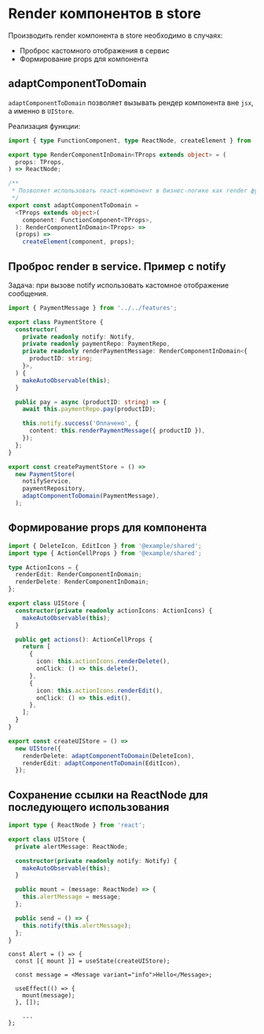 # Render компонентов в store

Производить render компонента в store необходимо в случаях:
- Проброс кастомного отображения в сервис
- Формирование props для компонента

## adaptComponentToDomain

`adaptComponentToDomain` позволяет вызывать рендер компонента вне `jsx`, а именно в `UIStore`.

Реализация функции:
```ts
import { type FunctionComponent, type ReactNode, createElement } from 'react';

export type RenderComponentInDomain<TProps extends object> = (
  props: TProps,
) => ReactNode;

/**
 * Позволяет использовать react-компонент в бизнес-логике как render функцию
 */
export const adaptComponentToDomain =
  <TProps extends object>(
    component: FunctionComponent<TProps>,
  ): RenderComponentInDomain<TProps> =>
  (props) =>
    createElement(component, props);
```

## Проброс render в service. Пример с notify

Задача: при вызове notify использовать кастомное отображение сообщения.

```ts
import { PaymentMessage } from '../../features';

export class PaymentStore {
  constructor(
    private readonly notify: Notify,
    private readonly paymentRepo: PaymentRepo,
    private readonly renderPaymentMessage: RenderComponentInDomain<{
      productID: string;
    }>,
  ) {
    makeAutoObservable(this);
  }

  public pay = async (productID: string) => {
    await this.paymentRepo.pay(productID);

    this.notify.success('Оплачено', {
      content: this.renderPaymentMessage({ productID }),
    });
  };
}

export const createPaymentStore = () =>
  new PaymentStore(
    notifyService,
    paymentRepository,
    adaptComponentToDomain(PaymentMessage),
  );
```

## Формирование props для компонента

```ts
import { DeleteIcon, EditIcon } from '@example/shared';
import type { ActionCellProps } from '@example/shared';

type ActionIcons = {
  renderEdit: RenderComponentInDomain;
  renderDelete: RenderComponentInDomain;
};

export class UIStore {
  constructor(private readonly actionIcons: ActionIcons) {
    makeAutoObservable(this);
  }

  public get actions(): ActionCellProps {
    return [
      {
        icon: this.actionIcons.renderDelete(),
        onClick: () => this.delete(),
      },
      {
        icon: this.actionIcons.renderEdit(),
        onClick: () => this.edit(),
      },
    ];
  }
}

export const createUIStore = () =>
  new UIStore({
    renderDelete: adaptComponentToDomain(DeleteIcon),
    renderEdit: adaptComponentToDomain(EditIcon),
  });
```

## Сохранение ссылки на ReactNode для последующего использования 

```ts
import type { ReactNode } from 'react';

export class UIStore {
  private alertMessage: ReactNode;

  constructor(private readonly notify: Notify) {
    makeAutoObservable(this);
  }

  public mount = (message: ReactNode) => {
    this.alertMessage = message;
  };

  public send = () => {
    this.notify(this.alertMessage);
  };
}
```

```tsx
const Alert = () => {
  const [{ mount }] = useState(createUIStore);

  const message = <Message variant="info">Hello</Message>;

  useEffect(() => {
    mount(message);
  }, []);

    ...
};
```
